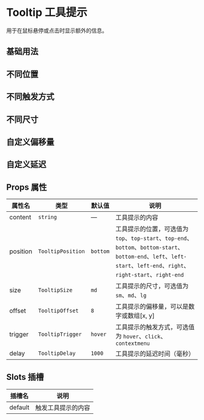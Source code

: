 # Tooltip 工具提示

用于在鼠标悬停或点击时显示额外的信息。

## 基础用法
<demo vue="./Basics.vue"/>

## 不同位置
<demo vue="./Positions.vue"/>

## 不同触发方式
<demo vue="./Triggers.vue"/>

## 不同尺寸
<demo vue="./Sizes.vue"/>

## 自定义偏移量
<demo vue="./Offset.vue"/>

## 自定义延迟
<demo vue="./Delay.vue"/>

## Props 属性
| 属性名       | 类型                 | 默认值       | 说明                    |
| --------- | ------------------ | --------- | --------------------- |
| content   | `string`           | —         | 工具提示的内容              |
| position  | `TooltipPosition`  | `bottom`  | 工具提示的位置，可选值为 `top`、`top-start`、`top-end`、`bottom`、`bottom-start`、`bottom-end`、`left`、`left-start`、`left-end`、`right`、`right-start`、`right-end` |
| size      | `TooltipSize`      | `md`      | 工具提示的尺寸，可选值为 `sm`、`md`、`lg` |
| offset    | `TooltipOffset`    | `8`       | 工具提示的偏移量，可以是数字或数组[x, y] |
| trigger   | `TooltipTrigger`   | `hover`   | 工具提示的触发方式，可选值为 `hover`、`click`、`contextmenu` |
| delay     | `TooltipDelay`     | `1000`    | 工具提示的延迟时间（毫秒）       |

## Slots 插槽
| 插槽名      | 说明           |
| --------- | ------------ |
| default   | 触发工具提示的内容     |
